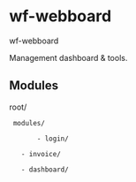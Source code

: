 # wf-webboard
wf-webboard

Management dashboard & tools.

Modules
-----------
 root/

     modules/

           - login/

 	   - invoice/

 	   - dashboard/



